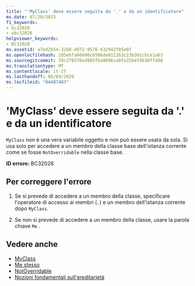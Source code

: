 ```yaml
---
title: "'MyClass' deve essere seguita da '.' e da un identificatore"
ms.date: 07/20/2015
f1_keywords:
- bc32028
- vbc32028
helpviewer_keywords:
- BC32028
ms.assetid: a7e92b54-32b8-4072-9576-632942f05e0f
ms.openlocfilehash: 2d5ebfa66690c6506de811263c23b301cbce1a63
ms.sourcegitcommit: f8c270376ed905f6a8896ce0fe25b4f4b38ff498
ms.translationtype: MT
ms.contentlocale: it-IT
ms.lasthandoff: 06/04/2020
ms.locfileid: "84407483"
---
```

# <a name="myclass-must-be-followed-by--and-an-identifier"></a>'MyClass' deve essere seguita da '.' e da un identificatore
`MyClass` non è una vera variabile oggetto e non può essere usata da sola. Si usa solo per accedere a un membro della classe base dell'istanza corrente come se fosse `NotOverridable` nella classe base.  
  
 **ID errore:** BC32028  
  
## <a name="to-correct-this-error"></a>Per correggere l'errore  
  
1. Se si prevede di accedere a un membro della classe, specificare l'operatore di accesso ai membri (`.`) e un membro dell'istanza corrente dopo `MyClass`.  
  
2. Se non si prevede di accedere a un membro della classe, usare la parola chiave `Me` .  
  
## <a name="see-also"></a>Vedere anche

- [MyClass](../programming-guide/program-structure/me-my-mybase-and-myclass.md#myclass)
- [Me stesso](../programming-guide/program-structure/me-my-mybase-and-myclass.md#me)
- [NotOverridable](../language-reference/modifiers/notoverridable.md)
- [Nozioni fondamentali sull'ereditarietà](../programming-guide/language-features/objects-and-classes/inheritance-basics.md)
